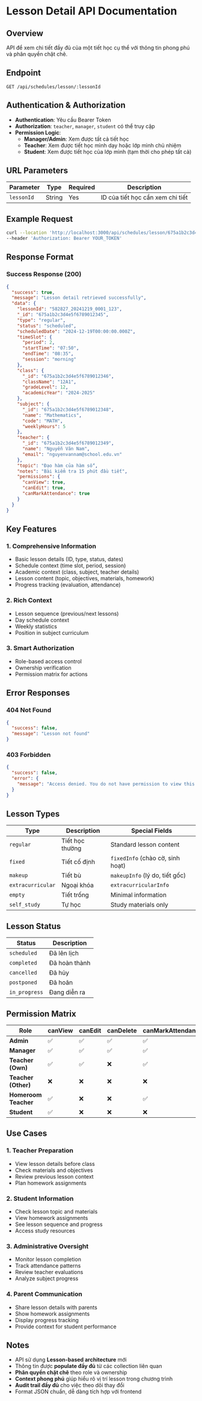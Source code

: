# Lesson Detail API Documentation

## Overview
API để xem chi tiết đầy đủ của một tiết học cụ thể với thông tin phong phú và phân quyền chặt chẽ.

## Endpoint
```
GET /api/schedules/lesson/:lessonId
```

## Authentication & Authorization
- **Authentication**: Yêu cầu Bearer Token
- **Authorization**: `teacher`, `manager`, `student` có thể truy cập
- **Permission Logic**:
  - **Manager/Admin**: Xem được tất cả tiết học
  - **Teacher**: Xem được tiết học mình dạy hoặc lớp mình chủ nhiệm
  - **Student**: Xem được tiết học của lớp mình (tạm thời cho phép tất cả)

## URL Parameters

| Parameter | Type | Required | Description |
|-----------|------|----------|-------------|
| `lessonId` | String | Yes | ID của tiết học cần xem chi tiết |

## Example Request

```bash
curl --location 'http://localhost:3000/api/schedules/lesson/675a1b2c3d4e5f6789012345' \
--header 'Authorization: Bearer YOUR_TOKEN'
```

## Response Format

### Success Response (200)
```json
{
  "success": true,
  "message": "Lesson detail retrieved successfully",
  "data": {
    "lessonId": "582827_20241219_0001_123",
    "_id": "675a1b2c3d4e5f6789012345",
    "type": "regular",
    "status": "scheduled",
    "scheduledDate": "2024-12-19T00:00:00.000Z",
    "timeSlot": {
      "period": 2,
      "startTime": "07:50",
      "endTime": "08:35",
      "session": "morning"
    },
    "class": {
      "_id": "675a1b2c3d4e5f6789012346",
      "className": "12A1",
      "gradeLevel": 12,
      "academicYear": "2024-2025"
    },
    "subject": {
      "_id": "675a1b2c3d4e5f6789012348",
      "name": "Mathematics",
      "code": "MATH",
      "weeklyHours": 5
    },
    "teacher": {
      "_id": "675a1b2c3d4e5f6789012349",
      "name": "Nguyễn Văn Nam",
      "email": "nguyenvannam@school.edu.vn"
    },
    "topic": "Đạo hàm của hàm số",
    "notes": "Bài kiểm tra 15 phút đầu tiết",
    "permissions": {
      "canView": true,
      "canEdit": true,
      "canMarkAttendance": true
    }
  }
}
```

## Key Features

### 1. Comprehensive Information
- Basic lesson details (ID, type, status, dates)
- Schedule context (time slot, period, session)
- Academic context (class, subject, teacher details)
- Lesson content (topic, objectives, materials, homework)
- Progress tracking (evaluation, attendance)

### 2. Rich Context
- Lesson sequence (previous/next lessons)
- Day schedule context
- Weekly statistics
- Position in subject curriculum

### 3. Smart Authorization
- Role-based access control
- Ownership verification
- Permission matrix for actions

## Error Responses

### 404 Not Found
```json
{
  "success": false,
  "message": "Lesson not found"
}
```

### 403 Forbidden
```json
{
  "success": false,
  "error": {
    "message": "Access denied. You do not have permission to view this lesson."
  }
}
```

## Lesson Types

| Type | Description | Special Fields |
|------|-------------|----------------|
| `regular` | Tiết học thường | Standard lesson content |
| `fixed` | Tiết cố định | `fixedInfo` (chào cờ, sinh hoạt) |
| `makeup` | Tiết bù | `makeupInfo` (lý do, tiết gốc) |
| `extracurricular` | Ngoại khóa | `extracurricularInfo` |
| `empty` | Tiết trống | Minimal information |
| `self_study` | Tự học | Study materials only |

## Lesson Status

| Status | Description |
|--------|-------------|
| `scheduled` | Đã lên lịch |
| `completed` | Đã hoàn thành |
| `cancelled` | Đã hủy |
| `postponed` | Đã hoãn |
| `in_progress` | Đang diễn ra |

## Permission Matrix

| Role | canView | canEdit | canDelete | canMarkAttendance | canAddEvaluation | canModifyContent |
|------|---------|---------|-----------|-------------------|------------------|------------------|
| **Admin** | ✅ | ✅ | ✅ | ✅ | ✅ | ✅ |
| **Manager** | ✅ | ✅ | ✅ | ✅ | ✅ | ✅ |
| **Teacher (Own)** | ✅ | ✅ | ❌ | ✅ | ✅ | ✅ |
| **Teacher (Other)** | ❌ | ❌ | ❌ | ❌ | ❌ | ❌ |
| **Homeroom Teacher** | ✅ | ❌ | ❌ | ✅ | ❌ | ❌ |
| **Student** | ✅ | ❌ | ❌ | ❌ | ❌ | ❌ |

## Use Cases

### 1. Teacher Preparation
- View lesson details before class
- Check materials and objectives
- Review previous lesson context
- Plan homework assignments

### 2. Student Information
- Check lesson topic and materials
- View homework assignments
- See lesson sequence and progress
- Access study resources

### 3. Administrative Oversight
- Monitor lesson completion
- Track attendance patterns
- Review teacher evaluations
- Analyze subject progress

### 4. Parent Communication
- Share lesson details with parents
- Show homework assignments
- Display progress tracking
- Provide context for student performance

## Notes

- API sử dụng **Lesson-based architecture** mới
- Thông tin được **populate đầy đủ** từ các collection liên quan
- **Phân quyền chặt chẽ** theo role và ownership
- **Context phong phú** giúp hiểu rõ vị trí lesson trong chương trình
- **Audit trail đầy đủ** cho việc theo dõi thay đổi
- Format JSON chuẩn, dễ dàng tích hợp với frontend 
